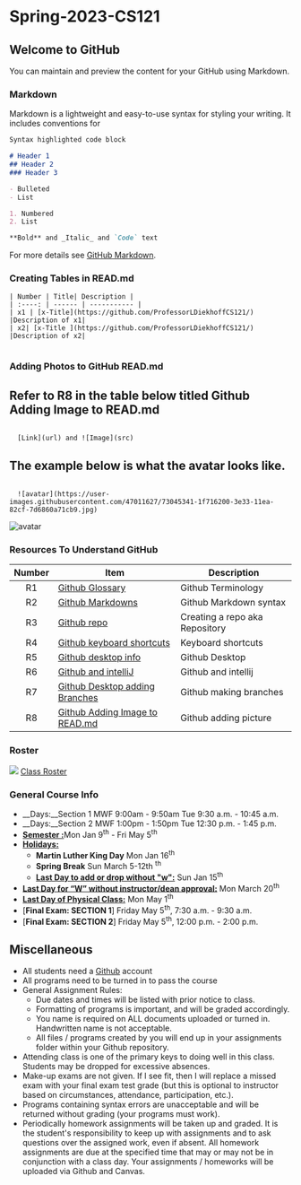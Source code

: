 # Spring-2023-CS121
## Welcome to GitHub 

You can maintain and preview the content for your GitHub using Markdown.

### Markdown

Markdown is a lightweight and easy-to-use syntax for styling your writing. It includes conventions for

```markdown
Syntax highlighted code block

# Header 1
## Header 2
### Header 3

- Bulleted
- List

1. Numbered
2. List

**Bold** and _Italic_ and `Code` text


```

For more details see [GitHub Markdown](https://docs.github.com/en/get-started/writing-on-github/getting-started-with-writing-and-formatting-on-github/basic-writing-and-formatting-syntax).


### Creating Tables in READ.md

```Creating Tables in READ.md
| Number | Title| Description |
| :----: | ------ | ----------- |
| x1 | [x-Title](https://github.com/ProfessorLDiekhoffCS121/)   |Description of x1|
| x2| [x-Title ](https://github.com/ProfessorLDiekhoffCS121/)   |Description of x2|


```
### Adding Photos to GitHub READ.md
## Refer to R8 in the table below titled Github Adding Image to READ.md

```adding image to READ.md

  [Link](url) and ![Image](src)

```
## The example below is what the avatar looks like.
```
  
  ![avatar](https://user-images.githubusercontent.com/47011627/73045341-1f716200-3e33-11ea-82cf-7d6860a71cb9.jpg)

```
![avatar](https://user-images.githubusercontent.com/47011627/73045341-1f716200-3e33-11ea-82cf-7d6860a71cb9.jpg)

### Resources To Understand GitHub
| Number | Item | Description |
| :----: | ------ | ----------- |
| R1| [Github Glossary](https://docs.github.com/en/get-started/quickstart/github-glossary)   |Github Terminology|
| R2| [Github Markdowns](https://docs.github.com/en/get-started/writing-on-github/getting-started-with-writing-and-formatting-on-github/basic-writing-and-formatting-syntax)   |Github Markdown syntax|
| R3| [Github repo](https://docs.github.com/en/get-started/quickstart/create-a-repo)   |Creating a repo aka Repository|
| R4| [Github keyboard shortcuts](https://docs.github.com/en/desktop/installing-and-configuring-github-desktop/overview/keyboard-shortcuts) |Keyboard shortcuts|
| R5| [Github desktop info](https://docs.github.com/en/desktop/installing-and-configuring-github-desktop/overview/getting-started-with-github-desktop) |Github Desktop|
| R6| [Github and intelliJ](https://www.jetbrains.com/help/idea/github.html#register-account) |Github and intellij|
| R7| [Github Desktop adding Branches](https://www.softwaretestinghelp.com/github-desktop-tutorial/) |Github making branches|
| R8| [Github Adding Image to READ.md](https://www.geeksforgeeks.org/how-to-add-images-on-readme-md-file-in-a-github-repository-from-the-local-system/) |Github adding picture|





### Roster
![](https://ballstate-my.sharepoint.com/:x:/g/personal/ladelle_augustine_bsu_edu/Ebwwyk3KKE1EhdU32sXCsesBFEdibSC5LM5xnpJEKJ_iPQ?e=puAlxK)
[Class Roster](https://ballstate-my.sharepoint.com/:x:/r/personal/ladelle_augustine_bsu_edu/Documents/CS121%20%20Roster%20Spring%2023.xlsx?d=w6a9db7eb1e1242ddb227732623f3c966&csf=1&web=1&e=H6Dlrz)


### General Course Info
- __Days:__Section 1 MWF 9:00am - 9:50am Tue 9:30 a.m. - 10:45 a.m. 
- __Days:__Section 2 MWF 1:00pm - 1:50pm Tue 12:30 p.m. - 1:45 p.m. 
- [__Semester :__](https://www.bsu.edu/-/media/www/files/events/pdf/2022-23-academic-calendar-umc.pdf?sc_lang=en&hash=0EA155A7AFD8C67B719EDEED30557A89BB43A40C)Mon Jan 9<sup>th</sup> - Fri May 5<sup>th</sup>
- [__Holidays:__](https://www.bsu.edu/calendar/calendars/academic-calendar/spring-2023)
  - __Martin Luther King Day__ Mon Jan 16<sup>th</sup>
  - __Spring Break__ Sun March 5-12th <sup>th</sup>
  - [__Last Day to add or drop without "w":__](https://www.bsu.edu/academics/advising/academic-basics/scheduling#:~:text=Schedules%20can%20be%20adjusted%20during,approval%20of%20an%20academic%20advisor.) Sun Jan 15<sup>th</sup>
- [__Last Day for “W” without instructor/dean approval:__](https://www.bsu.edu/academics/advising/academic-basics/scheduling#:~:text=Schedules%20can%20be%20adjusted%20during,approval%20of%20an%20academic%20advisor.) Mon March 20<sup>th</sup>
- [__Last Day of Physical Class:__](https://www.bsu.edu/-/media/www/files/events/pdf/2022-23-academic-calendar-umc.pdf?sc_lang=en&hash=0EA155A7AFD8C67B719EDEED30557A89BB43A40C) Mon May 1<sup>th</sup>
- [__Final Exam: SECTION 1__] Friday May 5<sup>th</sup>, 7:30 a.m. - 9:30 a.m.
- [__Final Exam: SECTION 2__] Friday May 5<sup>th</sup>, 12:00 p.m. - 2:00 p.m.



## Miscellaneous

- All students need a [Github](http://github.com) account
- All programs need to be turned in to pass the course
- General Assignment Rules:
    - Due dates and times will be listed with prior notice to class.
    - Formatting of programs is important, and will be graded accordingly. 
    - You name is required on ALL documents uploaded or turned in. Handwritten name is not acceptable.
    - All files / programs created by you will end up in your assignments folder within your Github repository. 
- Attending class is one of the primary keys to doing well in this class. Students may be dropped for excessive absences.
- Make-up exams are not given. If I see fit, then I will replace a missed exam with your final exam test grade (but this is optional to instructor based on circumstances, attendance, participation, etc.).
- Programs containing syntax errors are unacceptable and will be returned without grading (your programs must work).
- Periodically homework assignments will be taken up and graded. It is the student's responsibility to keep up with assignments and to ask questions over the assigned work, even if absent. All homework assignments are due at the specified time that may or may not be in conjunction with a class day. Your assignments / homeworks will be uploaded via Github and Canvas.


